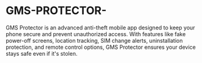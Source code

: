 # GMS-PROTECTOR-
GMS Protector is an advanced anti-theft mobile app designed to keep your phone secure and prevent unauthorized access. With features like fake power-off screens, location tracking, SIM change alerts, uninstallation protection, and remote control options, GMS Protector ensures your device stays safe even if it's stolen. 
